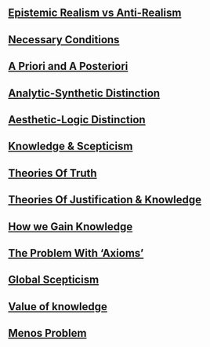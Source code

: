 ## [Epistemic Realism vs Anti-Realism](Epistemic%20Realism%20vs%20Anti-Realism)  
## [Necessary Conditions](Necessary%20Conditions)  
## [A Priori and A Posteriori](A%20Priori%20and%20A%20Posteriori)  
## [Analytic-Synthetic Distinction](Analytic-Synthetic%20Distinction)  
## [Aesthetic-Logic Distinction](Aesthetic-Logic%20Distinction)  
## [Knowledge & Scepticism](Knowledge%20&%20Scepticism)  
## [Theories Of Truth](Theories%20Of%20Truth)  
## [Theories Of Justification & Knowledge](Theories%20Of%20Justification%20&%20Knowledge)  
## [How we Gain Knowledge](How%20we%20Gain%20Knowledge)  
## [The Problem With ‘Axioms’](The%20Problem%20With%20‘Axioms’)  
## [Global Scepticism](Global%20Scepticism)  
## [Value of knowledge](Value%20of%20knowledge)  
## [Menos Problem](Menos%20Problem)  